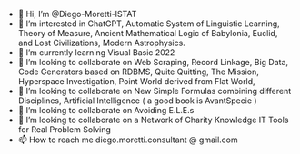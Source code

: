 - 👋 Hi, I’m @Diego-Moretti-ISTAT
- 👀 I’m interested in ChatGPT, Automatic System of Linguistic Learning, Theory of Measure, Ancient Mathematical Logic of Babylonia, Euclid, and Lost Civilizations, Modern Astrophysics.
- 🌱 I’m currently learning Visual Basic 2022
- 💞️ I’m looking to collaborate on Web Scraping, Record Linkage, Big Data, Code Generators based on RDBMS, Quite Quitting, The Mission, Hyperspace Investigation, Point World derived from Flat World, 
- 💞️ I’m looking to collaborate on New Simple Formulas combining different Disciplines, Artificial Intelligence ( a good book is AvantSpecie )
- 💞️ I’m looking to collaborate on Avoiding E.L.E.s
- 💞️ I’m looking to collaborate on a Network of Charity Knowledge IT Tools for Real Problem Solving
- 📫 How to reach me diego.moretti.consultant @ gmail.com

<!---
Diego-Moretti-ISTAT/Diego-Moretti-ISTAT is a ✨ special ✨ repository because its `README.md` (this file) appears on your GitHub profile.
You can click the Preview link to take a look at your changes.
--->
